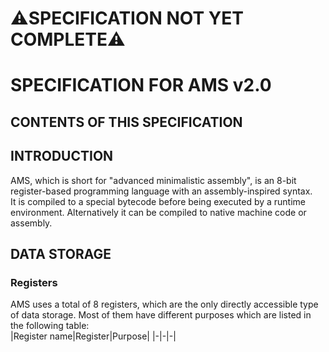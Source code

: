 # ⚠️SPECIFICATION NOT YET COMPLETE⚠️
# SPECIFICATION FOR AMS v2.0
## CONTENTS OF THIS SPECIFICATION
## INTRODUCTION
AMS, which is short for "advanced minimalistic assembly", is an 8-bit register-based programming language with an assembly-inspired syntax.  
It is compiled to a special bytecode before being executed by a runtime environment. Alternatively it can be compiled to native machine code or assembly.  
## DATA STORAGE
### Registers
AMS uses a total of 8 registers, which are the only directly accessible type of data storage. Most of them have different purposes which are listed in the following table:  
|Register name|Register|Purpose|
|-|-|-|